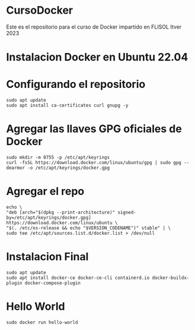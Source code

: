 # CursoDocker
Este es el repositorio para el curso de Docker impartido en FLISOL Itver 2023


# Instalacion Docker en Ubuntu 22.04

# Configurando el repositorio
    sudo apt update
    sudo apt install ca-certificates curl gnupg -y
  
# Agregar las llaves GPG oficiales de Docker
    sudo mkdir -m 0755 -p /etc/apt/keyrings
    curl -fsSL https://download.docker.com/linux/ubuntu/gpg | sudo gpg --dearmor -o /etc/apt/keyrings/docker.gpg
  
# Agregar el repo
    echo \
    "deb [arch="$(dpkg --print-architecture)" signed-by=/etc/apt/keyrings/docker.gpg] https://download.docker.com/linux/ubuntu \
    "$(. /etc/os-release && echo "$VERSION_CODENAME")" stable" | \
    sudo tee /etc/apt/sources.list.d/docker.list > /dev/null
  
# Instalacion Final
    sudo apt update
    sudo apt install docker-ce docker-ce-cli containerd.io docker-buildx-plugin docker-compose-plugin
    
    
# Hello World
    sudo docker run hello-world
